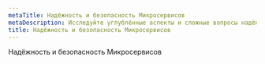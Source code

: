 ```yaml
---
metaTitle: Надёжность и безопасность Микросервисов
metaDescription: Исследуйте углублённые аспекты и сложные вопросы надёжности и безопасности Микросервисов
title: Надёжность и безопасность Микросервисов
---
```

Надёжность и безопасность Микросервисов
